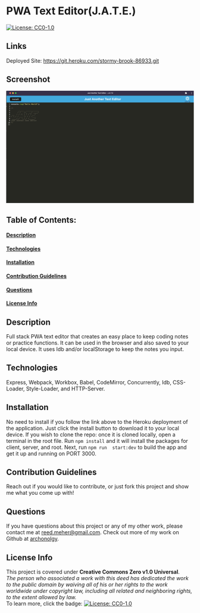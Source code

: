 # PWA Text Editor(J.A.T.E.)
[![License: CC0-1.0](https://licensebuttons.net/l/zero/1.0/80x15.png)](http://creativecommons.org/publicdomain/zero/1.0/)
## Links
Deployed Site: https://git.heroku.com/stormy-brook-86933.git
## Screenshot
![screenshot](./Screenshot%202022-11-15%20at%202.07.44%20PM.png)    
## Table of Contents:
#### [Description](#description)
#### [Technologies](#technologies)
#### [Installation](#installation)
#### [Contribution Guidelines](#contribution-guidelines)
#### [Questions](#questions)
#### [License Info](#license-info)

## Description
Full stack PWA text editor that creates an easy place to keep coding notes or practice functions. It can be used in the browser and also saved to your local device. It uses Idb and/or localStorage to keep the notes you input.

## Technologies
Express, Webpack, Workbox, Babel, CodeMirror, Concurrently, Idb, CSS-Loader, Style-Loader, and HTTP-Server.  
    
## Installation
No need to install if you follow the link above to the Heroku deployment of the application. Just click the install button to download it to your local device.  If you wish to clone the repo: once it is cloned locally, open a terminal in the root file. Run `npm install` and it will install the packages for client, server, and root.  Next, run `npm run  start:dev` to build the app and get it up and running on  PORT 3000. 

## Contribution Guidelines
Reach out if you would like to contribute, or just fork this project and show me what you come up with!

## Questions
If you have questions about this project or any of my other work, please contact me at reed.meher@gmail.com. Check out more of my work on Github at [archonolgy](https://github.com/archonolgy).
    
## License Info
This project is covered under **Creative Commons Zero v1.0 Universal**. 
<br>
*The person who associated a work with this deed has dedicated the work to the public domain by waiving all of his or her rights to the work worldwide under copyright law, including all related and neighboring rights, to the extent allowed by law.* 
<br>
To learn more, click the badge: [![License: CC0-1.0](https://licensebuttons.net/l/zero/1.0/80x15.png)](http://creativecommons.org/publicdomain/zero/1.0/)